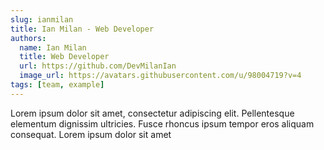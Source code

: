 ```yaml
---
slug: ianmilan
title: Ian Milan - Web Developer
authors:
  name: Ian Milan
  title: Web Developer
  url: https://github.com/DevMilanIan
  image_url: https://avatars.githubusercontent.com/u/98004719?v=4
tags: [team, example]
---
```


Lorem ipsum dolor sit amet, consectetur adipiscing elit. Pellentesque elementum dignissim ultricies. Fusce rhoncus ipsum tempor eros aliquam consequat. Lorem ipsum dolor sit amet
